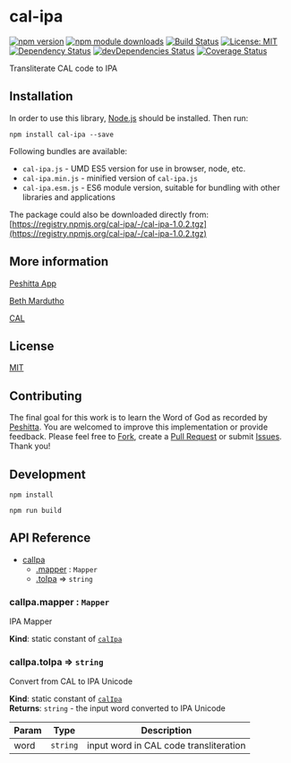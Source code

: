 # cal-ipa

[![npm version](https://badge.fury.io/js/cal-ipa.svg)](https://badge.fury.io/js/cal-ipa)
[![npm module downloads](http://img.shields.io/npm/dt/cal-ipa.svg)](https://www.npmjs.org/package/cal-ipa)
[![Build Status](https://travis-ci.org/peshitta/cal-ipa.svg?branch=master)](https://travis-ci.org/peshitta/cal-ipa)
[![License: MIT](https://img.shields.io/badge/License-MIT-yellow.svg)](https://github.com/peshitta/cal-ipa/blob/master/LICENSE)
[![Dependency Status](https://david-dm.org/peshitta/cal-ipa.svg)](https://david-dm.org/peshitta/cal-ipa)
[![devDependencies Status](https://david-dm.org/peshitta/cal-ipa/dev-status.svg)](https://david-dm.org/peshitta/cal-ipa?type=dev)
[![Coverage Status](https://coveralls.io/repos/github/peshitta/cal-ipa/badge.svg?branch=master)](https://coveralls.io/github/peshitta/cal-ipa?branch=master)

Transliterate CAL code to IPA

## Installation

In order to use this library, [Node.js](https://nodejs.org) should be installed. 
Then run:
```
npm install cal-ipa --save
```

Following bundles are available:
* `cal-ipa.js` - UMD ES5 version for use in browser, node, etc.
* `cal-ipa.min.js` - minified version of `cal-ipa.js`
* `cal-ipa.esm.js` - ES6 module version, suitable for bundling with other 
libraries and applications

The package could also be downloaded directly from:
[https://registry.npmjs.org/cal-ipa/-/cal-ipa-1.0.2.tgz](https://registry.npmjs.org/cal-ipa/-/cal-ipa-1.0.2.tgz)

## More information

[Peshitta App](https://peshitta.github.io)

[Beth Mardutho](https://sedra.bethmardutho.org/about/fonts)

[CAL](http://cal1.cn.huc.edu/searching/fullbrowser.html)

## License

[MIT](https://github.com/peshitta/cal-ipa/blob/master/LICENSE)

## Contributing

The final goal for this work is to learn the Word of God as recorded by
[Peshitta](https://en.wikipedia.org/wiki/Peshitta).
You are welcomed to improve this implementation or provide feedback. Please
feel free to [Fork](https://help.github.com/articles/fork-a-repo/), create a
[Pull Request](https://help.github.com/articles/about-pull-requests/) or
submit [Issues](https://github.com/peshitta/cal-ipa/issues).
Thank you!

## Development

```
npm install
```
```
npm run build
```

## API Reference

* [calIpa](#module_calIpa)
    * [.mapper](#module_calIpa.mapper) : <code>Mapper</code>
    * [.toIpa](#module_calIpa.toIpa) ⇒ <code>string</code>

<a name="module_calIpa.mapper"></a>

### calIpa.mapper : <code>Mapper</code>
IPA Mapper

**Kind**: static constant of [<code>calIpa</code>](#module_calIpa)  
<a name="module_calIpa.toIpa"></a>

### calIpa.toIpa ⇒ <code>string</code>
Convert from CAL to IPA Unicode

**Kind**: static constant of [<code>calIpa</code>](#module_calIpa)  
**Returns**: <code>string</code> - the input word converted to IPA Unicode  

| Param | Type | Description |
| --- | --- | --- |
| word | <code>string</code> | input word in CAL code transliteration |

